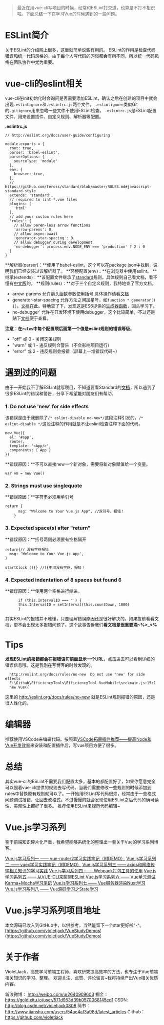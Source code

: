 > 最近在用vue-cli写项目的时候，经常和ESLint打交道，也算是不打不相识啦。下面总结一下在学习Vue的时候遇到的一些问题。

# ESLint简介
关于ESLint的介绍网上很多，这里就简单说些有用的。
ESLint的作用是检查代码错误和统一代码风格的。由于每个人写代码的习惯都会有所不同，所以统一代码风格在团队协作中尤为重要。

# vue-cli的eslint相关
vue-cli在init初始化时会询问是否需要添加ESLint，确认之后在创建的项目中就会出现`.eslintignore`和`.eslintrc.js`两个文件。
`.eslintignore`类似Git的`.gitignore`用来忽略一些文件不使用ESLint检查。
`.eslintrc.js`是ESLint配置文件，用来设置插件、自定义规则、解析器等配置。

**.eslintrc.js**
```
// http://eslint.org/docs/user-guide/configuring

module.exports = {
  root: true,
  parser: 'babel-eslint',
  parserOptions: {
    sourceType: 'module'
  },
  env: {
    browser: true,
  },
  // https://github.com/feross/standard/blob/master/RULES.md#javascript-standard-style
  extends: 'standard',
  // required to lint *.vue files
  plugins: [
    'html'
  ],
  // add your custom rules here
  'rules': {
    // allow paren-less arrow functions
    'arrow-parens': 0,
    // allow async-await
    'generator-star-spacing': 0,
    // allow debugger during development
    'no-debugger': process.env.NODE_ENV === 'production' ? 2 : 0
  }
}
```
**解析器(parser)：**使用了babel-eslint，这个可以在package.json中找到，说明我们已经安装过该解析器了。
**环境配置(env)：**在浏览器中使用eslint。
**继承(extends)：**该配置文件继承了[standard](https://github.com/feross/standard/blob/master/RULES.md#javascript-standard-style)规则，具体规则自己看文档，看不懂有[中文版](https://github.com/feross/standard/blob/master/docs/RULES-zhcn.md)的。
**规则(rules)：**对于三个自定义规则，我特地查了官方文档。
> 
* arrow-parems 允许箭头函数参数使用括号,具体操作请看[文档](http://eslint.org/docs/rules/arrow-parens)
* generator-star-spacing 允许方法之间加星号，如`function * generator() {}`。[文档](http://eslint.org/docs/rules/generator-star-spacing)在此。特地查了下，发现这是ES6提供的[生成器函数](https://imququ.com/post/generator-function-in-es6.html)，回头学习下。
* no-debugger' 允许在开发环境下使用debugger。这个比较简单，不过还是贴下[文档](http://eslint.org/docs/rules/no-debugger)便于查看。

**注意：**在`rules`中每个配置项后面第一个值是eslint规则的**错误等级**。
* "off" 或 0 - 关闭这条规则
* "warn" 或 1 - 违反规则会警告（不会影响项目运行）
* "error" 或 2 - 违反规则会报错（屏幕上一堆错误代码~）

# 遇到过的问题
由于一开始我不了解ESLint就写项目，不知道要看Standard的[文档](https://github.com/feross/standard/blob/master/docs/RULES-zhcn.md)，所以遇到了很多ESLint的错误和警告，分享下希望能对朋友们有帮助。

### 1. Do not use 'new' for side effects
该错误是由于我删除了`/* eslint-disable no-new*/`这段注释引发的，`/* eslint-disable */`这段注释的作用就是不让eslint检查注释下面的代码。
```
new Vue({
  el: '#app',
  router,
  template: '<App/>',
  components: { App }
})

```
**错误原因：**不可以直接new一个新对象，需要将新对象赋值给一个变量。
```
var vm = new Vue()
```
### 2. Strings must use singlequote
**错误原因：**字符串必须用单引号
```
return {
      msg: "Welcome to Your Vue.js App", //双引号，报错！
    }
```
### 3. Expected space(s) after "return"
**错误原因：**括号两侧必须要有空格隔开
```
return{// 没有空格报错
  msg: 'Welcome to Your Vue.js App', 
}

startClock (){} //){中间没有空格，报错！
```
### 4. Expected indentation of 8 spaces but found 6 
**错误原因：**使用两个空格进行缩进。
```
      if (this.IntervalID === '') {
      this.IntervalID = setInterval(this.countDown, 1000)
      }
```
其实ESLint的报错并不难懂，只要理解错误原因还是很好解决的。如果提前看看文档，更不会出现太多报错问题了。这个故事告诉我们**看文档是很重要滴~%>_<%**
# Tips
**发现ESLint的报错都会在报错语句前面显示一个URL**，点击进去可以看到详细的错误信息哦。这是我刚在写博客的时候发现的。
```
  http://eslint.org/docs/rules/no-new  Do not use 'new' for side effects  
  E:\Github\EfficiencyTools\EfficiencyTool-VueMobile\src\main.js:15:1
  new Vue({
```
这里的 http://eslint.org/docs/rules/no-new 就是ESLint规则报错的原因，还是很人性化的。

# 编辑器
推荐使用VSCode来编辑代码。按照着[VSCode拓展插件推荐——提高Node和Vue开发效率](https://github.com/varHarrie/Dawn-Blossoms/issues/10)来安装和配置插件后，写vue项目方便了很多。

# 总结
其实vue-cli的ESLint不需要我们配置太多，基本的都配置好了，如果你愿意完全可以照着vue-cli提供的规则去写代码。当我们需要修改一些规则的时候添加到rules中替换原有规则就可以了。一开始用ESLint写代码很烦，经常由于一些格式问题调试报错，让回去改格式。不过慢慢的就会发现使用ESLint之后代码的确可读性、美观性上都好了很多。
推荐使用ESLint来规范代码编辑~

# Vue.js学习系列
鉴于前端知识碎片化严重，我希望能够系统化的整理出一套关于Vue的学习系列博客。

[Vue.js学习系列一 —— vue-router2学习实践笔记（附DEMO）](http://www.jianshu.com/p/8013d8d37bd0)
[Vue.js学习系列二 —— vuex学习实践笔记（附DEMO）](http://www.jianshu.com/p/d6f7e11f18af)
[Vue.js学习系列三 —— axios和网络传输相关知识的学习实践](http://www.jianshu.com/p/8e5fb763c3d7)
[Vue.js学习系列四 —— Webpack打包工具的使用](http://www.jianshu.com/p/aef34acd111f)
[Vue.js学习系列五 —— 从VUE-CLI来聊聊ESLint](http://www.jianshu.com/p/efb6fbed6fac)
[Vue.js学习系列六 —— Vue单元测试Karma+Mocha学习笔记](http://www.jianshu.com/p/073d25a3bba0)
[Vue.js学习系列七 —— Vue服务器渲染Nuxt学习](https://www.jianshu.com/p/ba7466d7101a)
[Vue.js学习系列八 —— Vue源码学习之State学习](https://www.jianshu.com/p/15028f91226e)

# Vue.js学习系列项目地址
本文源码已收入到GitHub中，以供参考，当然能留下一个star更好啦^-^。
[https://github.com/violetjack/VueStudyDemos](https://github.com/violetjack/VueStudyDemos)

# 关于作者
VioletJack，高效学习前端工程师，喜欢研究提高效率的方法，也专注于Vue前端相关知识的学习、整理。
欢迎关注、点赞、评论留言~我将持续产出Vue相关优质内容。

新浪微博： http://weibo.com/u/2640909603
掘金：https://gold.xitu.io/user/571d953d39b0570068145cd1
CSDN: http://blog.csdn.net/violetjack0808
简书： http://www.jianshu.com/users/54ae4af3a98d/latest_articles
Github： https://github.com/violetjack